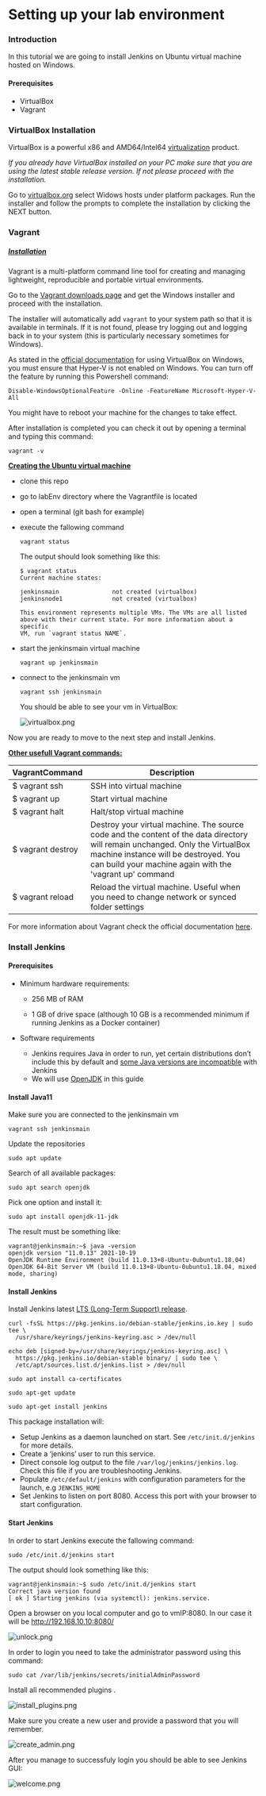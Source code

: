 # Setting up your lab environment

### Introduction

In this tutorial we are going to install Jenkins on Ubuntu virtual machine hosted on Windows. 



#### Prerequisites

- VirtualBox
- Vagrant


### VirtualBox Installation

VirtualBox is a powerful x86 and AMD64/Intel64 [virtualization](https://www.virtualbox.org/wiki/Virtualization) product.

*If you already have VirtualBox installed on your PC make sure that you are using the latest stable release version. If not please proceed with the installation.*

Go to [virtualbox.org](https://www.virtualbox.org/wiki/Downloads)  select Widows hosts under platform packages.  Run the installer and follow the prompts to complete the installation by clicking the NEXT button.



### Vagrant 

##### **<u>Installation</u>**

Vagrant is a multi-platform command line tool for creating  and managing lightweight, reproducible and portable virtual environments. 

Go to the [Vagrant downloads page](https://www.vagrantup.com/downloads) and get the Windows installer and proceed with the installation.

The installer will automatically add `vagrant` to your system path so that it is available in terminals. If it is not found, please try logging out and logging back in to your system (this is particularly necessary sometimes for Windows).

As stated in the [official documentation](https://www.vagrantup.com/docs/installation) for using  VirtualBox on Windows, you must ensure that Hyper-V is not enabled on Windows. You can turn off the feature by running this Powershell command:

```
Disable-WindowsOptionalFeature -Online -FeatureName Microsoft-Hyper-V-All
```

You might have to reboot your machine for the changes to take effect.

After installation is completed you can check it out by opening a terminal and typing this command:

```
vagrant -v
```



**<u>Creating the Ubuntu virtual machine</u>**

- clone this repo

- go to labEnv directory where the Vagrantfile is located

- open a terminal (git bash for example)

- execute the fallowing command

  ```
  vagrant status
  ```

  The output should look something like this:

  ```
  $ vagrant status
  Current machine states:
  
  jenkinsmain               not created (virtualbox)
  jenkinsnode1              not created (virtualbox)
  
  This environment represents multiple VMs. The VMs are all listed
  above with their current state. For more information about a specific
  VM, run `vagrant status NAME`.
  
  ```

- start the jenkinsmain virtual machine

  ```
  vagrant up jenkinsmain
  ```

  

- connect to the jenkinsmain vm

  ```
  vagrant ssh jenkinsmain
  ```

  

  You should be able to see your vm in VirtualBox:

  ![virtualbox.png](labEnv/virtualbox.png)

Now you are ready to move to the next step and install Jenkins.



<u>**Other usefull Vagrant commands:**</u>

| VagrantCommand    | Description                                                  |
| ----------------- | ------------------------------------------------------------ |
| $ vagrant ssh     | SSH into virtual machine                                     |
| $ vagrant up      | Start virtual machine                                        |
| $ vagrant halt    | Halt/stop virtual machine                                    |
| $ vagrant destroy | Destroy your virtual machine. The source code and the content of the  data directory will remain unchanged. Only the VirtualBox machine  instance will be destroyed. You can build your machine again with the  'vagrant up' command |
| $ vagrant reload  | Reload the virtual machine. Useful when you need to change network or synced folder settings |



For more information about Vagrant check the official documentation [here](https://www.vagrantup.com/docs).



### Install Jenkins

#### Prerequisites

- Minimum hardware requirements:

  - 256 MB of RAM

  - 1 GB of drive space (although 10 GB is a recommended minimum if running Jenkins as a Docker container)

    

- Software requirements

  - Jenkins requires Java in order to run, yet certain distributions don’t include this by default and  [some Java versions are incompatible](https://www.jenkins.io/doc/administration/requirements/java/) with Jenkins
  - We will use [OpenJDK](https://openjdk.java.net/) in this guide



#### Install Java11

Make sure you are connected to the jenkinsmain vm 

```
vagrant ssh jenkinsmain
```

Update the repositories

```
sudo apt update
```

Search of all available packages:

```
sudo apt search openjdk
```

Pick one option and install it:

```
sudo apt install openjdk-11-jdk
```

The result must be something like:

```
vagrant@jenkinsmain:~$ java -version
openjdk version "11.0.13" 2021-10-19
OpenJDK Runtime Environment (build 11.0.13+8-Ubuntu-0ubuntu1.18.04)
OpenJDK 64-Bit Server VM (build 11.0.13+8-Ubuntu-0ubuntu1.18.04, mixed mode, sharing)

```



#### Install Jenkins 

Install Jenkins latest [LTS (Long-Term Support) release](https://www.jenkins.io/download/lts/).

```
curl -fsSL https://pkg.jenkins.io/debian-stable/jenkins.io.key | sudo tee \
  /usr/share/keyrings/jenkins-keyring.asc > /dev/null

echo deb [signed-by=/usr/share/keyrings/jenkins-keyring.asc] \
  https://pkg.jenkins.io/debian-stable binary/ | sudo tee \
  /etc/apt/sources.list.d/jenkins.list > /dev/null

sudo apt install ca-certificates

sudo apt-get update

sudo apt-get install jenkins
```



This package installation will:

- Setup Jenkins as a daemon launched on start. See `/etc/init.d/jenkins` for more details.
- Create a ‘jenkins’ user to run this service.
- Direct console log output to the file `/var/log/jenkins/jenkins.log`. Check this file if you are troubleshooting Jenkins.
- Populate `/etc/default/jenkins` with configuration parameters for the launch, e.g `JENKINS_HOME`
- Set Jenkins to listen on port 8080. Access this port with your browser to start configuration.



#### Start Jenkins 

In order to start Jenkins execute the fallowing command:

```
sudo /etc/init.d/jenkins start
```

The output should look something like this:

```
vagrant@jenkinsmain:~$ sudo /etc/init.d/jenkins start
Correct java version found
[ ok ] Starting jenkins (via systemctl): jenkins.service.
```

Open a browser on you local computer and go to vmIP:8080. In our case it will be http://192.168.10.10:8080/ 

![unlock.png](labEnv/unlock.png)



In order to login you need to take the administrator password using this command:

```
sudo cat /var/lib/jenkins/secrets/initialAdminPassword
```



Install all recommended plugins . 

![install_plugins.png](labEnv/install_plugins.png)



Make sure you create a new user and provide a password that you will remember.

![create_admin.png](labEnv/create_admin.png)

After you manage to successfuly login you should be able to see Jenkins GUI:

![welcome.png](labEnv/welcome.png)
